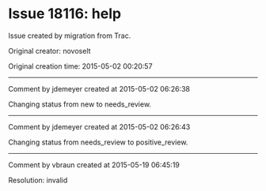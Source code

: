# Issue 18116: help

Issue created by migration from Trac.

Original creator: novoselt

Original creation time: 2015-05-02 00:20:57




---

Comment by jdemeyer created at 2015-05-02 06:26:38

Changing status from new to needs_review.


---

Comment by jdemeyer created at 2015-05-02 06:26:43

Changing status from needs_review to positive_review.


---

Comment by vbraun created at 2015-05-19 06:45:19

Resolution: invalid
